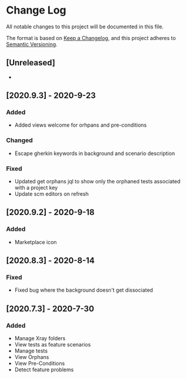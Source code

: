 # Change Log
All notable changes to this project will be documented in this file.

The format is based on [Keep a Changelog](https://keepachangelog.com/en/1.0.0/),
and this project adheres to [Semantic Versioning](https://semver.org/spec/v2.0.0.html).

## [Unreleased]
-
## [2020.9.3] - 2020-9-23
### Added
- Added views welcome for orhpans and pre-conditions
### Changed
- Escape gherkin keywords in background and scenario description
### Fixed
- Updated get orphans jql to show only the orphaned tests associated with a project key
- Update scm editors on refresh

## [2020.9.2] - 2020-9-18
### Added
- Marketplace icon

## [2020.8.3] - 2020-8-14
### Fixed
- Fixed bug where the background doesn't get dissociated

## [2020.7.3] - 2020-7-30
### Added
- Manage Xray folders
- View tests as feature scenarios
- Manage tests
- View Orphans
- View Pre-Conditions
- Detect feature problems